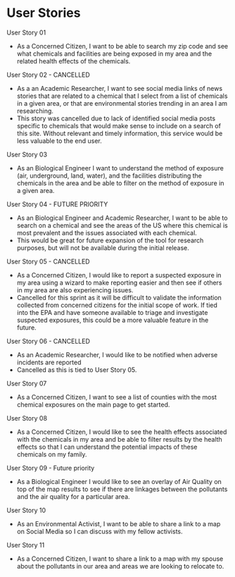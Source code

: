 # User Stories

User Story 01

* As a Concerned Citizen, I want to be able to search my zip code and see what chemicals and facilities are being exposed in my area and the related health effects of the chemicals.

User Story 02 - CANCELLED

* As a an Academic Researcher, I want to see social media links of news stories that are related to a chemical that I select from a list of chemicals in a given area, or that are environmental stories trending in an area I am researching.
* This story was cancelled due to lack of identified social media posts specific to chemicals that would make sense to include on a search of this site. Without relevant and timely information, this service would be less valuable to the end user.

User Story 03

* As an Biological Engineer I want to understand the method of exposure (air, underground, land, water), and the facilities distributing the chemicals in the area and be able to filter on the method of exposure in a given area.

User Story 04 - FUTURE PRIORITY

* As an Biological Engineer and Academic Researcher, I want to be able to search on a chemical and see the areas of the US where this chemical is most prevalent and the issues associated with each chemical.
* This would be great for future expansion of the tool for research purposes, but will not be available during the initial release.

User Story 05 - CANCELLED

* As a Concerned Citizen, I would like to report a suspected exposure in my area using a wizard to make reporting easier and then see if others in my area are also experiencing issues.
* Cancelled for this sprint as it will be difficult to validate the information collected from concerned citizens for the initial scope of work. If tied into the EPA and have someone available to triage and investigate suspected exposures, this could be a more valuable feature in the future.

User Story 06 - CANCELLED

* As an Academic Researcher, I would like to be notified when adverse incidents are reported
* Cancelled as this is tied to User Story 05.

User Story 07

* As a Concerned Citizen, I want to see a list of counties with the most chemical exposures on the main page to get started.

User Story 08

* As a Concerned Citizen, I would like to see the health effects associated with the chemicals in my area and be able to filter results by the health effects so that I can understand the potential impacts of these chemicals on my family.

User Story 09 - Future priority

* As a Biological Engineer I would like to see an overlay of Air Quality on top of the map results to see if there are linkages between the pollutants and the air quality for a particular area.

User Story 10

* As an Environmental Activist, I want to be able to share a link to a map on Social Media so I can discuss with my fellow activists.

User Story 11

* As a Concerned Citizen, I want to share a link to a map with my spouse about the pollutants in our area and areas we are looking to relocate to.

